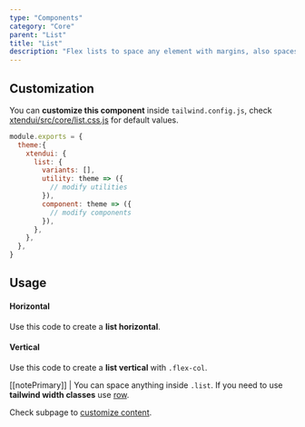 ```yaml
---
type: "Components"
category: "Core"
parent: "List"
title: "List"
description: "Flex lists to space any element with margins, also spaces vertically."
---
```


## Customization

You can **customize this component** inside `tailwind.config.js`, check [xtendui/src/core/list.css.js](https://github.com/minimit/xtendui/blob/master/src/core/list.css.js) for default values.

```jsx
module.exports = {
  theme:{
    xtendui: {
      list: {
        variants: [],
        utility: theme => ({
          // modify utilities
        }),
        component: theme => ({
          // modify components
        }),
      },
    },
  },
}
```

## Usage

#### Horizontal

Use this code to create a **list horizontal**.

<demo>
  <demovanilla src="vanilla/components/core/list/usage">
  </demovanilla>
</demo>

#### Vertical

Use this code to create a **list vertical** with `.flex-col`.

<demo>
  <demovanilla src="vanilla/components/core/list/usage-vertical">
  </demovanilla>
</demo>

[[notePrimary]]
| You can space anything inside `.list`. If you need to use **tailwind width classes** use [row](/components/core/row).

Check subpage to [customize content](/components/core/list/content).
